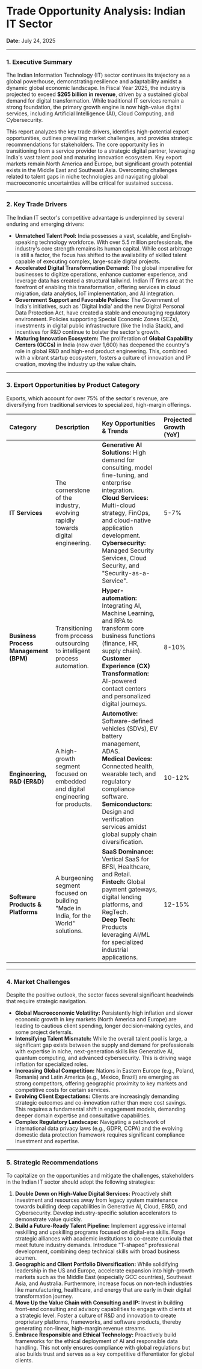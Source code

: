# Trade Opportunity Analysis: Indian IT Sector

**Date:** July 24, 2025

---

### **1. Executive Summary**

The Indian Information Technology (IT) sector continues its trajectory as a global powerhouse, demonstrating resilience and adaptability amidst a dynamic global economic landscape. In Fiscal Year 2025, the industry is projected to exceed **$265 billion in revenue**, driven by a sustained global demand for digital transformation. While traditional IT services remain a strong foundation, the primary growth engine is now high-value digital services, including Artificial Intelligence (AI), Cloud Computing, and Cybersecurity.

This report analyzes the key trade drivers, identifies high-potential export opportunities, outlines prevailing market challenges, and provides strategic recommendations for stakeholders. The core opportunity lies in transitioning from a service provider to a strategic digital partner, leveraging India's vast talent pool and maturing innovation ecosystem. Key export markets remain North America and Europe, but significant growth potential exists in the Middle East and Southeast Asia. Overcoming challenges related to talent gaps in niche technologies and navigating global macroeconomic uncertainties will be critical for sustained success.

---

### **2. Key Trade Drivers**

The Indian IT sector's competitive advantage is underpinned by several enduring and emerging drivers:

*   **Unmatched Talent Pool:** India possesses a vast, scalable, and English-speaking technology workforce. With over 5.5 million professionals, the industry's core strength remains its human capital. While cost arbitrage is still a factor, the focus has shifted to the availability of skilled talent capable of executing complex, large-scale digital projects.
*   **Accelerated Digital Transformation Demand:** The global imperative for businesses to digitize operations, enhance customer experience, and leverage data has created a structural tailwind. Indian IT firms are at the forefront of enabling this transformation, offering services in cloud migration, data analytics, IoT implementation, and AI integration.
*   **Government Support and Favorable Policies:** The Government of India's initiatives, such as 'Digital India' and the new Digital Personal Data Protection Act, have created a stable and encouraging regulatory environment. Policies supporting Special Economic Zones (SEZs), investments in digital public infrastructure (like the India Stack), and incentives for R&D continue to bolster the sector's growth.
*   **Maturing Innovation Ecosystem:** The proliferation of **Global Capability Centers (GCCs)** in India (now over 1,600) has deepened the country's role in global R&D and high-end product engineering. This, combined with a vibrant startup ecosystem, fosters a culture of innovation and IP creation, moving the industry up the value chain.

---

### **3. Export Opportunities by Product Category**

Exports, which account for over 75% of the sector's revenue, are diversifying from traditional services to specialized, high-margin offerings.

| Category | Description | Key Opportunities & Trends | Projected Growth (YoY) |
| :--- | :--- | :--- | :--- |
| **IT Services** | The cornerstone of the industry, evolving rapidly towards digital engineering. | **Generative AI Solutions:** High demand for consulting, model fine-tuning, and enterprise integration. <br> **Cloud Services:** Multi-cloud strategy, FinOps, and cloud-native application development. <br> **Cybersecurity:** Managed Security Services, Cloud Security, and "Security-as-a-Service". | 5-7% |
| **Business Process Management (BPM)** | Transitioning from process outsourcing to intelligent process automation. | **Hyper-automation:** Integrating AI, Machine Learning, and RPA to transform core business functions (finance, HR, supply chain). <br> **Customer Experience (CX) Transformation:** AI-powered contact centers and personalized digital journeys. | 8-10% |
| **Engineering, R&D (ER&D)** | A high-growth segment focused on embedded and digital engineering for products. | **Automotive:** Software-defined vehicles (SDVs), EV battery management, ADAS. <br> **Medical Devices:** Connected health, wearable tech, and regulatory compliance software. <br> **Semiconductors:** Design and verification services amidst global supply chain diversification. | 10-12% |
| **Software Products & Platforms** | A burgeoning segment focused on building "Made in India, for the World" solutions. | **SaaS Dominance:** Vertical SaaS for BFSI, Healthcare, and Retail. <br> **Fintech:** Global payment gateways, digital lending platforms, and RegTech. <br> **Deep Tech:** Products leveraging AI/ML for specialized industrial applications. | 12-15% |

---

### **4. Market Challenges**

Despite the positive outlook, the sector faces several significant headwinds that require strategic navigation.

*   **Global Macroeconomic Volatility:** Persistently high inflation and slower economic growth in key markets (North America and Europe) are leading to cautious client spending, longer decision-making cycles, and some project deferrals.
*   **Intensifying Talent Mismatch:** While the overall talent pool is large, a significant gap exists between the supply and demand for professionals with expertise in niche, next-generation skills like Generative AI, quantum computing, and advanced cybersecurity. This is driving wage inflation for specialized roles.
*   **Increasing Global Competition:** Nations in Eastern Europe (e.g., Poland, Romania) and Latin America (e.g., Mexico, Brazil) are emerging as strong competitors, offering geographic proximity to key markets and competitive costs for certain services.
*   **Evolving Client Expectations:** Clients are increasingly demanding strategic outcomes and co-innovation rather than mere cost savings. This requires a fundamental shift in engagement models, demanding deeper domain expertise and consultative capabilities.
*   **Complex Regulatory Landscape:** Navigating a patchwork of international data privacy laws (e.g., GDPR, CCPA) and the evolving domestic data protection framework requires significant compliance investment and expertise.

---

### **5. Strategic Recommendations**

To capitalize on the opportunities and mitigate the challenges, stakeholders in the Indian IT sector should adopt the following strategies:

1.  **Double Down on High-Value Digital Services:** Proactively shift investment and resources away from legacy system maintenance towards building deep capabilities in Generative AI, Cloud, ER&D, and Cybersecurity. Develop industry-specific solution accelerators to demonstrate value quickly.
2.  **Build a Future-Ready Talent Pipeline:** Implement aggressive internal reskilling and upskilling programs focused on digital-era skills. Forge strategic alliances with academic institutions to co-create curricula that meet future industry demands. Introduce "T-shaped" professional development, combining deep technical skills with broad business acumen.
3.  **Geographic and Client Portfolio Diversification:** While solidifying leadership in the US and Europe, accelerate expansion into high-growth markets such as the Middle East (especially GCC countries), Southeast Asia, and Australia. Furthermore, increase focus on non-tech industries like manufacturing, healthcare, and energy that are early in their digital transformation journey.
4.  **Move Up the Value Chain with Consulting and IP:** Invest in building front-end consulting and advisory capabilities to engage with clients at a strategic level. Foster a culture of R&D and innovation to create proprietary platforms, frameworks, and software products, thereby generating non-linear, high-margin revenue streams.
5.  **Embrace Responsible and Ethical Technology:** Proactively build frameworks for the ethical deployment of AI and responsible data handling. This not only ensures compliance with global regulations but also builds trust and serves as a key competitive differentiator for global clients.